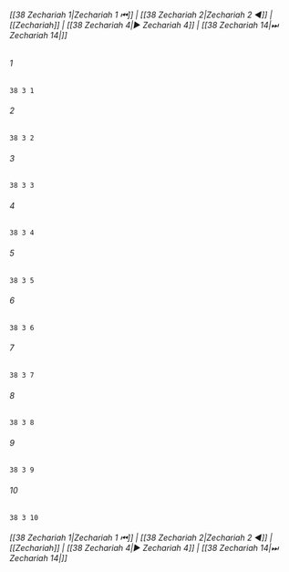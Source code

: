 
###### [[38 Zechariah 1|Zechariah 1 ⏮]] | [[38 Zechariah 2|Zechariah 2 ◀]] | [[Zechariah]] | [[38 Zechariah 4|▶ Zechariah 4]] | [[38 Zechariah 14|⏭ Zechariah 14|]]

###### 1
``` verse
38 3 1 
```
###### 2
``` verse
38 3 2 
```
###### 3
``` verse
38 3 3 
```
###### 4
``` verse
38 3 4 
```
###### 5
``` verse
38 3 5 
```
###### 6
``` verse
38 3 6 
```
###### 7
``` verse
38 3 7 
```
###### 8
``` verse
38 3 8 
```
###### 9
``` verse
38 3 9 
```
###### 10
``` verse
38 3 10 
```

###### [[38 Zechariah 1|Zechariah 1 ⏮]] | [[38 Zechariah 2|Zechariah 2 ◀]] | [[Zechariah]] | [[38 Zechariah 4|▶ Zechariah 4]] | [[38 Zechariah 14|⏭ Zechariah 14|]]

